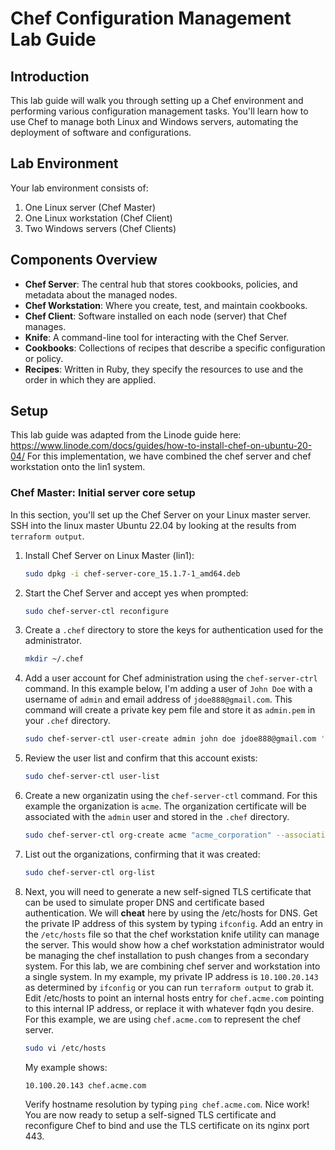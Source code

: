 # Chef Configuration Management Lab Guide

## Introduction

This lab guide will walk you through setting up a Chef environment and performing various configuration management tasks. You'll learn how to use Chef to manage both Linux and Windows servers, automating the deployment of software and configurations.

## Lab Environment

Your lab environment consists of:

1. One Linux server (Chef Master)
2. One Linux workstation (Chef Client)
3. Two Windows servers (Chef Clients)

## Components Overview

- **Chef Server**: The central hub that stores cookbooks, policies, and metadata about the managed nodes.
- **Chef Workstation**: Where you create, test, and maintain cookbooks.
- **Chef Client**: Software installed on each node (server) that Chef manages.
- **Knife**: A command-line tool for interacting with the Chef Server.
- **Cookbooks**: Collections of recipes that describe a specific configuration or policy.
- **Recipes**: Written in Ruby, they specify the resources to use and the order in which they are applied.

## Setup

This lab guide was adapted from the Linode guide here:  https://www.linode.com/docs/guides/how-to-install-chef-on-ubuntu-20-04/
For this implementation, we have combined the chef server and chef workstation onto the lin1 system.

### Chef Master:  Initial server core setup

In this section, you'll set up the Chef Server on your Linux master server.  SSH into the linux master Ubuntu 22.04 by looking at the results from ```terraform output```.

1. Install Chef Server on Linux Master (lin1):
   ```bash
   sudo dpkg -i chef-server-core_15.1.7-1_amd64.deb
   ``` 
2. Start the Chef Server and accept yes when prompted:
   ```bash
   sudo chef-server-ctl reconfigure
   ```
3. Create a ```.chef``` directory to store the keys for authentication used for the administrator.
   ```bash
   mkdir ~/.chef
   ```
4. Add a user account for Chef administration using the ```chef-server-ctrl``` command.  In this example below, I'm adding a user of ```John Doe``` with a username of ```admin``` and email address of ```jdoe888@gmail.com```.  This command will create a private key pem file and store it as ```admin.pem``` in your ```.chef``` directory.
   ```bash
   sudo chef-server-ctl user-create admin john doe jdoe888@gmail.com 'mypassword888' --filename ~/.chef/admin.pem
   ```
5. Review the user list and confirm that this account exists:
   ```bash
   sudo chef-server-ctl user-list
   ```
6. Create a new organizatin using the ```chef-server-ctl``` command.  For this example the organization is ```acme```.  The organization certificate will be associated with the ```admin``` user and stored in the ```.chef``` directory.
   ```bash
   sudo chef-server-ctl org-create acme "acme_corporation" --association_user admin --filename ~/.chef/acme.pem
   ```
7. List out the organizations, confirming that it was created:
   ```bash
   sudo chef-server-ctl org-list
   ```
8. Next, you will need to generate a new self-signed TLS certificate that can be used to simulate proper DNS and certificate based authentication.  We will **cheat** here by using the /etc/hosts for DNS.  Get the private IP address of this system by typing ```ifconfig```.  Add an entry in the ```/etc/hosts``` file so that the chef workstation knife utility can manage the server.  This would show how a chef workstation administrator would be managing the chef installation to push changes from a secondary system.  For this lab, we are combining chef server and workstation into a single system.  In my example, my private IP address is ```10.100.20.143``` as determined by ```ifconfig``` or you can run ```terraform output``` to grab it.  Edit /etc/hosts to point an internal hosts entry for ```chef.acme.com``` pointing to this internal IP address, or replace it with whatever fqdn you desire.  For this example, we are using ```chef.acme.com``` to represent the chef server.
   ```bash
   sudo vi /etc/hosts
   ```
   My example shows:
   ```
   10.100.20.143 chef.acme.com
   ```
   Verify hostname resolution by typing ```ping chef.acme.com```.  Nice work!  You are now ready to setup a self-signed TLS certificate and reconfigure Chef to bind and use the TLS certificate on its nginx port 443.
